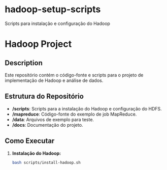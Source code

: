 # hadoop-setup-scripts
Scripts para instalação e configuração do Hadoop
# Hadoop Project

## Description

Este repositório contém o código-fonte e scripts para o projeto de implementação de Hadoop e análise de dados.

## Estrutura do Repositório

- **/scripts**: Scripts para a instalação do Hadoop e configuração do HDFS.
- **/mapreduce**: Código-fonte do exemplo de job MapReduce.
- **/data**: Arquivos de exemplo para teste.
- **/docs**: Documentação do projeto.

## Como Executar

1. **Instalação do Hadoop:**
   ```bash
   bash scripts/install-hadoop.sh
